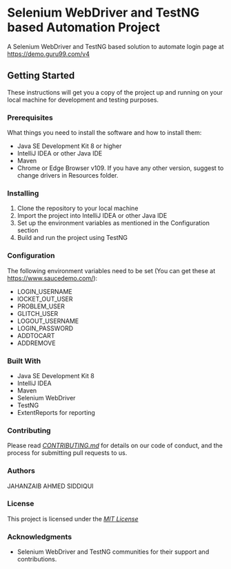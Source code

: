 # Selenium WebDriver and TestNG based Automation Project
A Selenium WebDriver and TestNG based solution to automate login page at https://demo.guru99.com/v4

## Getting Started
These instructions will get you a copy of the project up and running on your local machine for development and testing purposes.

### Prerequisites
What things you need to install the software and how to install them:
- Java SE Development Kit 8 or higher
- IntelliJ IDEA or other Java IDE
- Maven
- Chrome or Edge Browser v109. If you have any other version, suggest to change drivers in Resources folder.


### Installing
1. Clone the repository to your local machine
2. Import the project into IntelliJ IDEA or other Java IDE
3. Set up the environment variables as mentioned in the Configuration section
4. Build and run the project using TestNG

### Configuration
The following environment variables need to be set (You can get these at https://www.saucedemo.com/):
- LOGIN_USERNAME
- lOCKET_OUT_USER
- PROBLEM_USER
- GLITCH_USER
- LOGOUT_USERNAME
- LOGIN_PASSWORD
- ADDTOCART
- ADDREMOVE

### Built With
- Java SE Development Kit 8
- IntelliJ IDEA
- Maven
- Selenium WebDriver
- TestNG
- ExtentReports for reporting

### Contributing
Please read *[CONTRIBUTING.md](https://gist.github.com/PurpleBooth/b24679402957c63ec426)* for details on our code of conduct, and the process for submitting pull requests to us.

### Authors
JAHANZAIB AHMED SIDDIQUI

### License
This project is licensed under the *[MIT License](https://opensource.org/licenses/MIT)*

### Acknowledgments
- Selenium WebDriver and TestNG communities for their support and contributions.
